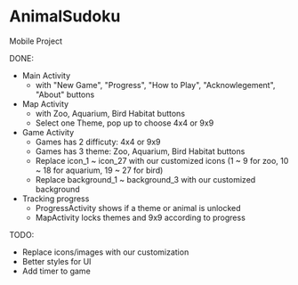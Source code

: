 # AnimalSudoku
Mobile Project

DONE:
- Main Activity 
  - with "New Game", "Progress", "How to Play", "Acknowlegement", "About" buttons
- Map Activity 
  - with Zoo, Aquarium, Bird Habitat buttons
  - Select one Theme, pop up to choose 4x4 or 9x9
- Game Activity
  - Games has 2 difficuty: 4x4 or 9x9
  - Games has 3 theme: Zoo, Aquarium, Bird Habitat buttons
  - Replace icon_1 ~ icon_27 with our customized icons (1 ~ 9 for zoo, 10 ~ 18 for aquarium, 19 ~ 27 for bird)
  - Replace background_1 ~ background_3 with our customized background
- Tracking progress
  - ProgressActivity shows if a theme or animal is unlocked
  - MapActivity locks themes and 9x9 according to progress
  
 TODO:
- Replace icons/images with our customization
- Better styles for UI
- Add timer to game
